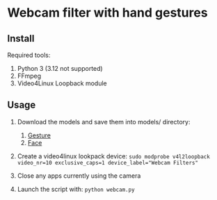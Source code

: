 # Webcam filter with hand gestures

## Install

Required tools:

1. Python 3 (3.12 not supported)
2. FFmpeg
3. Video4Linux Loopback module

## Usage

1. Download the models and save them into models/ directory:
    1. [Gesture](https://storage.googleapis.com/mediapipe-models/gesture_recognizer/gesture_recognizer/float16/latest/gesture_recognizer.task)
    2. [Face](https://storage.googleapis.com/mediapipe-models/face_detector/blaze_face_short_range/float16/latest/blaze_face_short_range.tflite)

2. Create a video4linux lookpack device:
    `sudo modprobe v4l2loopback video_nr=10 exclusive_caps=1 device_label="Webcam Filters"`

3. Close any apps currently using the camera

4. Launch the script with:
    `python webcam.py`
